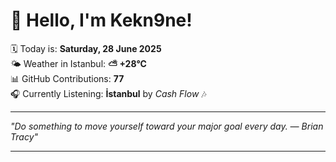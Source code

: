 # 👋 Hello, I'm Kekn9ne!

🗓️ Today is: **Saturday, 28 June 2025**  
🌤️ Weather in Istanbul: **⛅️  +28°C**  
📊 GitHub Contributions: **77**  
🎧 Currently Listening: **İstanbul** by *Cash Flow* 🎶

---

_"Do something to move yourself toward your major goal every day. — *Brian Tracy*"_

---

